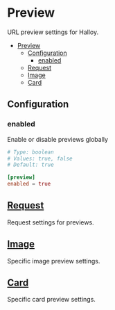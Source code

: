 # Preview

URL preview settings for Halloy.

- [Preview](#preview)
  - [Configuration](#configuration)
    - [enabled](#enabled)
  - [Request](#request)
  - [Image](#image)
  - [Card](#card)

## Configuration

### enabled

Enable or disable previews globally

```toml
# Type: boolean
# Values: true, false
# Default: true

[preview]
enabled = true
```

## [Request](request.md)

Request settings for previews.

## [Image](image.md)

Specific image preview settings.

## [Card](card.md)

Specific card preview settings.
